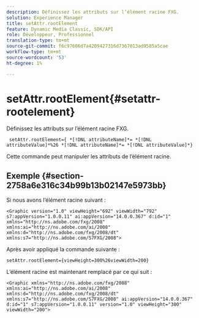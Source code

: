```yaml
---
description: Définissez les attributs sur l’élément racine FXG.
solution: Experience Manager
title: setAttr.rootElement
feature: Dynamic Media Classic, SDK/API
role: Développeur, Professionnel
translation-type: tm+mt
source-git-commit: f6c97606d7a4209427316d7367013ad9585a5cae
workflow-type: tm+mt
source-wordcount: '53'
ht-degree: 1%

---
```



# setAttr.rootElement{#setattr-rootelement}

Définissez les attributs sur l’élément racine FXG.

` setAttr.rootElement={ *[!DNL attributeName]*= *[!DNL attributeValue]*%26 *[!DNL attributeName]*= *[!DNL attributeValue]*}`

Cette commande peut manipuler les attributs de l’élément racine.

## Exemple {#section-2758a6e316c34b99b13b02147e5973bb}

Si nous avons l’élément racine suivant :

`<Graphic version="1.0" viewHeight="692" viewWidth="792" s7:appVersion="1.0.0.11" ai:appVersion="14.0.0.367" d:id="1" xmlns="http://ns.adobe.com/fxg/2008" xmlns:ai="http://ns.adobe.com/ai/2008" xmlns:d="http://ns.adobe.com/fxg/2008/dt" xmlns:s7="http://ns.adobe.com/S7FXG/2008">`

Après avoir appliqué la commande suivante :

`setAttr.rootElement={viewHeight=300%26viewWidth=200}`

L’élément racine est maintenant remplacé par ce qui suit :

`<Graphic xmlns="http://ns.adobe.com/fxg/2008" xmlns:ai="http://ns.adobe.com/ai/2008" xmlns:d="http://ns.adobe.com/fxg/2008/dt" xmlns:s7="http://ns.adobe.com/S7FXG/2008" ai:appVersion="14.0.0.367" d:id="1" s7:appVersion="1.0.0.11" version="1.0" viewHeight="300" viewWidth="200">`

